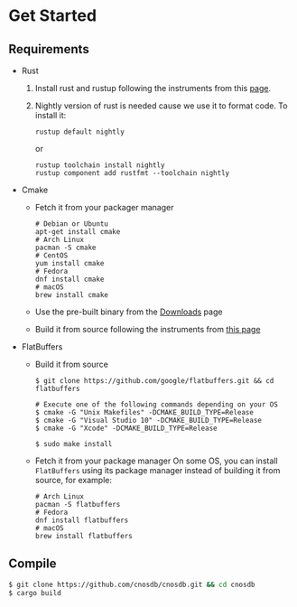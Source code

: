 # Get Started

## Requirements

* Rust

    1. Install rust and rustup following the instruments from this [page](https://www.rust-lang.org/tools/install).

    2. Nightly version of rust is needed cause we use it to format code. To install
    it:

        ```shell
        rustup default nightly
        ```

        or

        ```
        rustup toolchain install nightly
        rustup component add rustfmt --toolchain nightly
        ```

* Cmake

    * Fetch it from your packager manager

        ```shell
        # Debian or Ubuntu
        apt-get install cmake 
        # Arch Linux
        pacman -S cmake 
        # CentOS
        yum install cmake 
        # Fedora
        dnf install cmake 
        # macOS
        brew install cmake 
        ```
    * Use the pre-built binary from the [Downloads](https://cmake.org/download/) page
    * Build it from source following the instruments from [this page](https://cmake.org/install/)

* FlatBuffers
    * Build it from source

        ```shell
        $ git clone https://github.com/google/flatbuffers.git && cd flatbuffers

        # Execute one of the following commands depending on your OS
        $ cmake -G "Unix Makefiles" -DCMAKE_BUILD_TYPE=Release
        $ cmake -G "Visual Studio 10" -DCMAKE_BUILD_TYPE=Release
        $ cmake -G "Xcode" -DCMAKE_BUILD_TYPE=Release
        
        $ sudo make install
        ```

    * Fetch it from your package manager
     On some OS, you can install `FlatBuffers` using its package manager 
     instead of building it from source, for example:

         ```shell
         # Arch Linux
         pacman -S flatbuffers 
         # Fedora
         dnf install flatbuffers 
         # macOS
         brew install flatbuffers 
         ```

## Compile

```sh
$ git clone https://github.com/cnosdb/cnosdb.git && cd cnosdb 
$ cargo build
```
